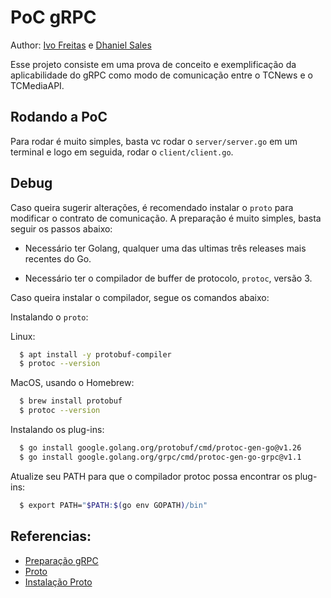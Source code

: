 # PoC gRPC
Author: [Ivo Freitas](https://github.com/ivofreitastc) e [Dhaniel Sales](https://github.com/dhanielsales)

Esse projeto consiste em uma prova de conceito e exemplificação da aplicabilidade do gRPC como modo de comunicação entre o TCNews e o TCMediaAPI.

## Rodando a PoC

Para rodar é muito simples, basta vc rodar o `server/server.go` em um terminal e logo em seguida, rodar o `client/client.go`.

## Debug

Caso queira sugerir alterações, é recomendado instalar o `proto` para modificar o contrato de comunicação. A preparação é muito simples, basta seguir os passos abaixo:

- Necessário ter Golang, qualquer uma das ultimas três releases mais recentes do Go.

- Necessário ter o compilador de buffer de protocolo, `protoc`, versão 3.

Caso queira instalar o compilador, segue os comandos abaixo:

Instalando o `proto`:

Linux:

```sh
  $ apt install -y protobuf-compiler
  $ protoc --version
```

MacOS, usando o Homebrew:

```sh
  $ brew install protobuf
  $ protoc --version
```

Instalando os plug-ins:

```sh
  $ go install google.golang.org/protobuf/cmd/protoc-gen-go@v1.26
  $ go install google.golang.org/grpc/cmd/protoc-gen-go-grpc@v1.1
```

Atualize seu PATH para que o compilador protoc possa encontrar os plug-ins:

```sh
  $ export PATH="$PATH:$(go env GOPATH)/bin"
```

## Referencias:

- [Preparação gRPC](https://grpc.io/docs/languages/go/quickstart/#prerequisites)
- [Proto](https://developers.google.com/protocol-buffers)
- [Instalação Proto](https://grpc.io/docs/protoc-installation)
